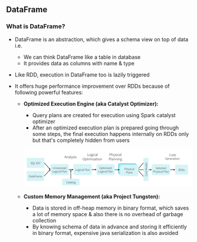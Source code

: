 ## DataFrame

### What is DataFrame?
* DataFrame is an abstraction, which gives a schema view on top of data i.e.
  * We can think DataFrame like a table in database
  * It provides data as columns with name & type
* Like RDD, execution in DataFrame too is lazily triggered
* It offers huge performance improvement over RDDs because of following powerful features:
  
  * **Optimized Execution Engine (aka Catalyst Optimizer):**
    * Query plans are created for execution using Spark catalyst optimizer
    * After an optimized execution plan is prepared going through some steps, the final execution happens internally on RDDs only but that's completely hidden from users
    
    ![Alt text](images/spark-sql-catalyst-optimizer-model.png?raw=true "Spark SQL - Catalyst Optimizer")
    
  * **Custom Memory Management (aka Project Tungsten):**
    * Data is stored in off-heap memory in binary format, which saves a lot of memory space & also there is no overhead of garbage collection
    * By knowing schema of data in advance and storing it efficiently in binary format, expensive java serialization is also avoided
    